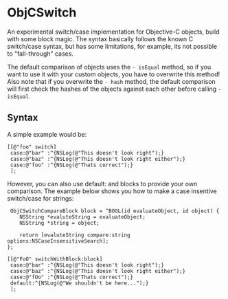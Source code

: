 # ObjCSwitch

An experimental switch/case implementation for Objective-C objects, build with some block magic. The syntax basically follows the known C switch/case syntax, but has some limitations, for example, its not possible to "fall-through" cases.

The default comparison of objects uses the `- isEqual` method, so if you want to use it with your custom objects, you have to overwrite this method! Also note that if you overwrite the `- hash` method, the default comparison will first check the hashes of the objects against each other before calling `- isEqual`.

## Syntax

A simple example would be:

	[[@"foo" switch]
	 case:@"bar" :^{NSLog(@"This doesn't look right");}
	 case:@"baz" :^{NSLog(@"This doesn't look right either");}
	 case:@"foo" :^{NSLog(@"Thats correct");}
	 ];
     
     
However, you can also use default: and blocks to provide your own comparison. The example below shows you how to make a case insentive switch/case for strings:

     ObjCSwitchCompareBlock block = ^BOOL(id evaluateObject, id object) {
        NSString *evaluteString = evaluateObject;
        NSString *string = object;
        
        return [evaluteString compare:string options:NSCaseInsensitiveSearch];
    };
    
	[[@"FoO" switchWithBlock:block]
	 case:@"bar" :^{NSLog(@"This doesn't look right");}
	 case:@"baz" :^{NSLog(@"This doesn't look right either");}
	 case:@"fOo" :^{NSLog(@"Thats correct");}
     default:^{NSLog(@"We shouldn't be here...");}
	 ];
